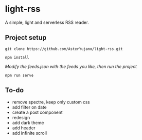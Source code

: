 # light-rss

A simple, light and serverless RSS reader.

## Project setup
```
git clone https://github.com/AsterYujano/light-rss.git
```

```
npm install
```

_Modify the feeds.json with the feeds you like, then run the project_

```
npm run serve
```

## To-do

* remove spectre, keep only custom css
* add filter on date
* create a post component
* redesign
* add dark theme
* add header
* add infinite scroll